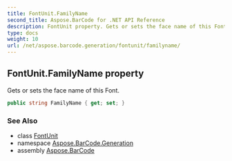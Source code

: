 ```yaml
---
title: FontUnit.FamilyName
second_title: Aspose.BarCode for .NET API Reference
description: FontUnit property. Gets or sets the face name of this Font
type: docs
weight: 10
url: /net/aspose.barcode.generation/fontunit/familyname/
---
```

## FontUnit.FamilyName property

Gets or sets the face name of this Font.

```csharp
public string FamilyName { get; set; }
```

### See Also

* class [FontUnit](../)
* namespace [Aspose.BarCode.Generation](../../fontunit/)
* assembly [Aspose.BarCode](../../../)



